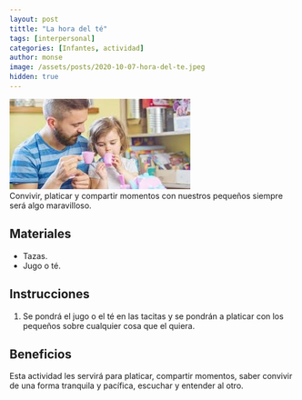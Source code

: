 ```yaml
---
layout: post
tittle: "La hora del té"
tags: [interpersonal]
categories: [Infantes, actividad]
author: monse
image: /assets/posts/2020-10-07-hora-del-te.jpeg
hidden: true
---
```

![Actividad de te](/assets/posts/2020-10-07-hora-del-te.jpeg)<br/> 
Convivir, platicar y compartir momentos con nuestros pequeños siempre será algo maravilloso. 
 
## Materiales 
- Tazas. 
- Jugo o té.

## Instrucciones 
1. Se pondrá el jugo o el té en las tacitas y se pondrán a platicar con los pequeños sobre cualquier cosa que el quiera. 

## Beneficios 
Esta actividad les servirá para platicar, compartir momentos, saber convivir de una forma tranquila y pacífica, escuchar y entender al otro.